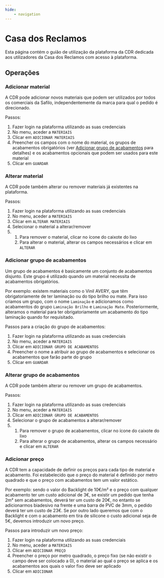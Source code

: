 ```yaml
---
hide:
    - navigation
---
```


# Casa dos Reclamos

Esta página contém o guião de utilização da plataforma da CDR dedicada aos utilizadores da Casa dos Reclamos com acesso à plataforma.


## Operações

### Adicionar material

A CDR pode adicionar novos materiais que podem ser utilizados por todos os comerciais da Safilo, independentemente da marca para qual o pedido é direcionado.

Passos:

1. Fazer login na plataforma utilizando as suas credenciais
2. No menu, aceder a `MATERIAIS`
3. Clicar em `ADICIONAR MATERIAIS`
4. Preencher os campos com o nome do material, os grupos de acabamentos obrigatórios (ver [Adicionar grupo de acabamentos](#adicionar-grupo-de-acabamentos) para detalhes) e os acabamentos opcionais que podem ser usados para este material
5. Clicar em `GUARDAR`


### Alterar material

A CDR pode também alterar ou remover materiais já existentes na plataforma.

Passos:

1. Fazer login na plataforma utilizando as suas credenciais
2. No menu, aceder a `MATERIAIS`
3. Clicar em `ALTERAR MATERIAIS`
4. Selecionar o material a alterar/remover
5.  1. Para remover o material, clicar no ícone do caixote do lixo
    2. Para alterar o material, alterar os campos necessários e clicar em `ALTERAR`


### Adicionar grupo de acabamentos

Um grupo de acabamentos é basicamente um conjunto de acabamentos disjunto. Este grupo é utilizado quando um material necessita de acabamentos obrigatórios.

Por exemplo: existem materiais como o Vinil AVERY, que têm obrigatoriamente de ter laminação ou do tipo brilho ou mate. Para isso criamos um grupo, com o nome `Laminação` e adicionamos como acabamentos do grupo `Laminação Brilho` e `Laminação Mate`. Posteriormente, alteramos o material para ter obrigatoriamente um acabamento do tipo laminação quando for requisitado.

Passos para a criação do grupo de acabamentos:

1. Fazer login na plataforma utilizando as suas credenciais
2. No menu, aceder a `MATERIAIS`
3. Clicar em `ADICIONAR GRUPO DE ACABAMENTOS`
4. Preencher o nome a atribuir ao grupo de acabamentos e selecionar os acabamentos que farão parte do grupo
5. Clicar em `GUARDAR`


### Alterar grupo de acabamentos

A CDR pode também alterar ou remover um grupo de acabamentos.

Passos:

1. Fazer login na plataforma utilizando as suas credenciais
2. No menu, aceder a `MATERIAIS`
3. Clicar em `ADICIONAR GRUPO DE ACABAMENTOS`
4. Selecionar o grupo de acabamentos a alterar/remover
5.  1. Para remover o grupo de acabamentos, clicar no ícone do caixote do lixo
    2. Para alterar o grupo de acabamentos, alterar os campos necessário e clicar em `ALTERAR`


### Adicionar preço

A CDR tem a capacidade de definir os preços para cada tipo de material e acabamento.
Foi estabelecido que o preço do material é definido por metro quadrado e que o preço com acabamentos tem um valor estático.

Por exemplo: sendo o valor do Backlight de 10€/m² e o preço com qualquer acabamento ter um custo adicional de 3€, se existir um pedido que tenha 2m² sem acabamentos, deverá ter um custo de 20€, no entanto se adicionarmos biadesivo na frente e uma barra de PVC de 3mm, o pedido deverá ter um custo de 23€.
Se por outro lado queremos que com o Backlight e com o acabamento em tira de silicone o custo adicional seja de 5€, devemos introduzir um novo preço.

Passos para introduzir um novo preço:

1. Fazer login na plataforma utilizando as suas credenciais
2. No menu, aceder a `MATERIAIS`
3. Clicar em `ADICIONAR PREÇO`
4. Preencher o preço por metro quadrado, o preço fixo (se não existir o campo deve ser colocado a 0), o material ao qual o preço se aplica e os acabamentos aos quais o valor fixo deve ser aplicado
5. Clicar em `ADICIONAR`
